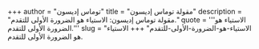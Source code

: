 +++
author = "توماس إديسون"
title = "مقولة توماس إديسون"
description = "مقولة توماس إديسون: الاستياء هو الضرورة الأولى للتقدم."
quote = '''الاستياء هو الضرورة الأولى للتقدم.''' 
slug = "الاستياء-هو-الضرورة-الأولى-للتقدم"
+++
الاستياء هو الضرورة الأولى للتقدم.
